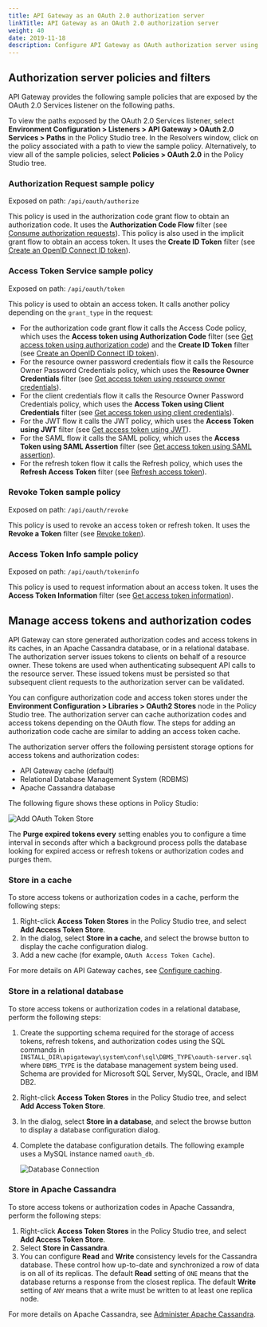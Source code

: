 ```yaml
---
title: API Gateway as an OAuth 2.0 authorization server
linkTitle: API Gateway as an OAuth 2.0 authorization server
weight: 40
date: 2019-11-18
description: Configure API Gateway as OAuth authorization server using sample policies as a starting point, and set up a store for OAuth access tokens and authorization codes.
---
```


## Authorization server policies and filters

API Gateway provides the following sample policies that are exposed by the OAuth 2.0 Services listener on the following paths.

To view the paths exposed by the OAuth 2.0 Services listener, select **Environment Configuration > Listeners > API Gateway > OAuth 2.0 Services > Paths** in the Policy Studio tree. In the Resolvers window, click on the policy associated with a path to view the sample policy. Alternatively, to view all of the sample policies, select **Policies > OAuth 2.0** in the Policy Studio tree.

### Authorization Request sample policy

Exposed on path: `/api/oauth/authorize`

This policy is used in the authorization code grant flow to obtain an authorization code. It uses the **Authorization Code Flow** filter (see [Consume authorization requests](/docs/apigw_oauth/oauth_auth_server/oauth_authz_code_flow)). This policy is also used in the implicit grant flow to obtain an access token. It uses the **Create ID Token** filter (see [Create an OpenID Connect ID token](/docs/apigw_oauth/oauth_openid_filters/oauth_openid_create)).

### Access Token Service sample policy

Exposed on path: `/api/oauth/token`

This policy is used to obtain an access token. It calls another policy depending on the `grant_type` in the request: 

* For the authorization code grant flow it calls the Access Code policy, which uses the **Access token using Authorization Code** filter (see [Get access token using authorization code](/docs/apigw_oauth/gw_oauth_auth_server/oauth_access_tokens_auth_codes)) and the **Create ID Token** filter (see [Create an OpenID Connect ID token](/docs/apigw_oauth/oauth_openid_filters/oauth_openid_create)).
* For the resource owner password credentials flow it calls the Resource Owner Password Credentials policy, which uses the **Resource Owner Credentials** filter (see [Get access token using resource owner credentials](/docs/apigw_oauth/oauth_auth_server/oauth_resource_owner_credentials)).
* For the client credentials flow it calls the Resource Owner Password Credentials policy, which uses the **Access Token using Client Credentials** filter (see [Get access token using client credentials](/docs/apigw_oauth/oauth_auth_server/oauth_access_token_credentials)).
* For the JWT flow it calls the JWT policy, which uses the **Access Token using JWT** filter (see [Get access token using JWT](/docs/apigw_oauth/oauth_auth_server/oauth_access_token_jwt)).
* For the SAML flow it calls the SAML policy, which uses the **Access Token using SAML Assertion** filter (see [Get access token using SAML assertion](/docs/apigw_oauth/oauth_auth_server/oauth_access_token_saml)).
* For the refresh token flow it calls the Refresh policy, which uses the **Refresh Access Token** filter (see [Refresh access token](/docs/apigw_oauth/oauth_auth_server/oauth_access_token_refresh)).

### Revoke Token sample policy

Exposed on path: `/api/oauth/revoke`

This policy is used to revoke an access token or refresh token. It uses the **Revoke a Token** filter (see [Revoke token](/docs/apigw_oauth/oauth_auth_server/oauth_revoke_token)).

### Access Token Info sample policy

Exposed on path: `/api/oauth/tokeninfo`

This policy is used to request information about an access token. It uses the **Access Token Information** filter (see [Get access token information](/docs/apigw_oauth/oauth_auth_server/oauth_access_token_info)).

## Manage access tokens and authorization codes

API Gateway can store generated authorization codes and access tokens in its caches, in an Apache Cassandra database, or in a relational database. The authorization server issues tokens to clients on behalf of a resource owner. These tokens are used when authenticating subsequent API calls to the resource server. These issued tokens must be persisted so that subsequent client requests to the authorization server can be validated.

You can configure authorization code and access token stores under the **Environment Configuration > Libraries > OAuth2 Stores** node in the Policy Studio tree. The authorization server can cache authorization codes and access tokens depending on the OAuth flow. The steps for adding an authorization code cache are similar to adding an access token cache.

The authorization server offers the following persistent storage options for access tokens and authorization codes:

* API Gateway cache (default)
* Relational Database Management System (RDBMS)
* Apache Cassandra database

The following figure shows these options in Policy Studio:

![Add OAuth Token Store](/Images/OAuth/oauth_add_token_store.png)

The **Purge expired tokens every** setting enables you to configure a time interval in seconds after which a background process polls the database looking for expired access or refresh tokens or authorization codes and purges them.

### Store in a cache

To store access tokens or authorization codes in a cache, perform the following steps:

1. Right-click **Access Token Stores** in the Policy Studio tree, and select **Add Access Token Store**.
2. In the dialog, select **Store in a cache**, and select the browse button to display the cache configuration dialog.
3. Add a new cache (for example, `OAuth Access Token Cache`).

For more details on API Gateway caches, see [Configure caching](/docs/apigw_poldev/general_cache/).

### Store in a relational database

To store access tokens or authorization codes in a relational database, perform the following steps:

1. Create the supporting schema required for the storage of access tokens, refresh tokens, and authorization codes using the SQL commands in `INSTALL_DIR\apigateway\system\conf\sql\DBMS_TYPE\oauth-server.sql` where `DBMS_TYPE` is the database management system being used. Schema are provided for Microsoft SQL Server, MySQL, Oracle, and IBM DB2.
2. Right-click **Access Token Stores** in the Policy Studio tree, and select **Add Access Token Store**.
3. In the dialog, select **Store in a database**, and select the browse button to display a database configuration dialog.
4. Complete the database configuration details. The following example uses a MySQL instance named `oauth_db`.

    ![Database Connection](/Images/OAuth/oauth_db_cxn.png)

### Store in Apache Cassandra

To store access tokens or authorization codes in Apache Cassandra, perform the following steps:

1. Right-click **Access Token Stores** in the Policy Studio tree, and select **Add Access Token Store**.
2. Select **Store in Cassandra**.
3. You can configure **Read** and **Write** consistency levels for the Cassandra database. These control how up-to-date and synchronized a row of data is on all of its replicas. The default **Read** setting of `ONE` means that the database returns a response from the closest replica. The default **Write** setting of `ANY` means that a write must be written to at least one replica node.

For more details on Apache Cassandra, see [Administer Apache Cassandra](/docs/cass_admin/).
